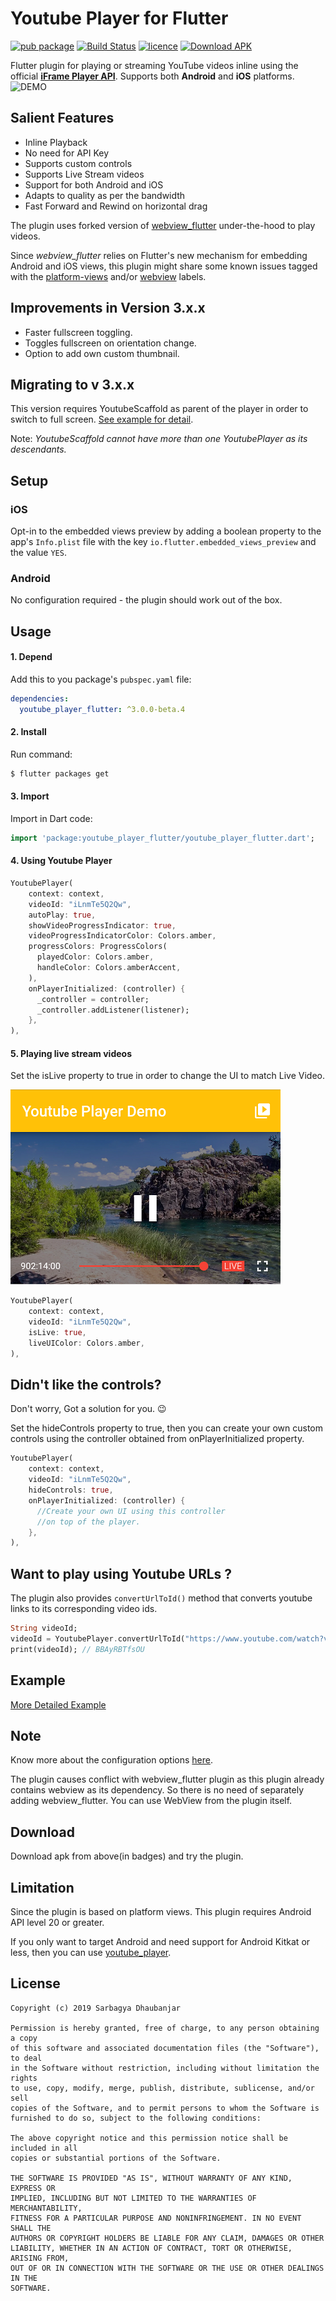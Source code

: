 # Youtube Player for Flutter

[![pub package](https://img.shields.io/badge/pub-v3.0.0-green.svg)](https://pub.dartlang.org/packages/youtube_player_flutter)
[![Build Status](https://travis-ci.org/sarbagyastha/youtube_player_flutter.svg?branch=master)](https://travis-ci.org/sarbagyastha/youtube_player_flutter)
[![licence](https://img.shields.io/badge/Licence-MIT-orange.svg)](https://github.com/sarbagyastha/youtube_player_flutter/blob/master/LICENSE)
[![Download APK](https://img.shields.io/badge/Download-APK-informational.svg)](https://github.com/sarbagyastha/youtube_player_flutter/raw/beta/youtube_player_demo.apk)

Flutter plugin for playing or streaming YouTube videos inline using the
official
[**iFrame Player API**](https://developers.google.com/youtube/iframe_api_reference).
Supports both **Android** and **iOS** platforms.
![DEMO](youtube_player_demo.gif) 

## Salient Features
* Inline Playback
* No need for API Key
* Supports custom controls
* Supports Live Stream videos
* Support for both Android and iOS
* Adapts to quality as per the bandwidth
* Fast Forward and Rewind on horizontal drag

The plugin uses forked version of [webview_flutter](https://pub.dartlang.org/packages/webview_flutter) under-the-hood to play videos. 

Since *webview_flutter* relies on Flutter's new mechanism for embedding Android and iOS views, this plugin might share some known issues tagged with the [platform-views](https://github.com/flutter/flutter/labels/a%3A%20platform-views) and/or [webview](https://github.com/flutter/flutter/labels/p%3A%20webview) labels.


## Improvements in Version 3.x.x
* Faster fullscreen toggling.
* Toggles fullscreen on orientation change.
* Option to add own custom thumbnail.


## Migrating to v 3.x.x
This version requires YoutubeScaffold as parent of the player in order to switch to full screen.
[See example for detail](https://github.com/sarbagyastha/youtube_player_flutter/tree/master/example/lib/main.dart).

Note: *YoutubeScaffold cannot have more than one YoutubePlayer as its descendants.* 

## Setup

### iOS
Opt-in to the embedded views preview by adding a boolean property to the app's `Info.plist` file
with the key `io.flutter.embedded_views_preview` and the value `YES`.

### Android
No configuration required - the plugin should work out of the box.

## Usage

#### 1\. Depend

Add this to you package's `pubspec.yaml` file:

```yaml
dependencies:
  youtube_player_flutter: ^3.0.0-beta.4
```

#### 2\. Install

Run command:

```bash
$ flutter packages get
```

#### 3\. Import

Import in Dart code:

```dart
import 'package:youtube_player_flutter/youtube_player_flutter.dart';
```

#### 4\. Using Youtube Player
         
```dart
YoutubePlayer(
    context: context,
    videoId: "iLnmTe5Q2Qw",
    autoPlay: true,
    showVideoProgressIndicator: true,
    videoProgressIndicatorColor: Colors.amber,
    progressColors: ProgressColors(
      playedColor: Colors.amber,
      handleColor: Colors.amberAccent,
    ),
    onPlayerInitialized: (controller) {
      _controller = controller;
      _controller.addListener(listener);
    },
),
```
         
#### 5\. Playing live stream videos
Set the isLive property to true in order to change the UI to match Live Video.

![Live UI Demo](live_ui.png) 

```dart
YoutubePlayer(
    context: context,
    videoId: "iLnmTe5Q2Qw",
    isLive: true,
    liveUIColor: Colors.amber,
),
```

## Didn't like the controls?
Don't worry, Got a solution for you. :wink:

Set the hideControls property to true, then you can create your own custom controls using the controller obtained from onPlayerInitialized property.

```dart
YoutubePlayer(
    context: context,
    videoId: "iLnmTe5Q2Qw",
    hideControls: true,
    onPlayerInitialized: (controller) {
      //Create your own UI using this controller
      //on top of the player.
    },
),
```

## Want to play using Youtube URLs ? 
The plugin also provides `convertUrlToId()` method that converts youtube links to its corresponding video ids.
```dart
String videoId;
videoId = YoutubePlayer.convertUrlToId("https://www.youtube.com/watch?v=BBAyRBTfsOU");
print(videoId); // BBAyRBTfsOU
```

## Example

[More Detailed Example](https://github.com/sarbagyastha/youtube_player_flutter/tree/master/example)

## Note
Know more about the configuration options [here](https://pub.dartlang.org/documentation/youtube_player_flutter/latest/youtube_player_flutter/youtube_player_flutter-library.html).

The plugin causes conflict with webview_flutter plugin as this plugin
already contains webview as its dependency. So there is no need of
separately adding webview_flutter. You can use WebView from the plugin
itself.

## Download
Download apk from above(in badges) and try the plugin.

## Limitation 
Since the plugin is based on platform views. This plugin requires Android API level 20 or greater.

If you only want to target Android and need support for Android Kitkat or less, then you can use [youtube_player](https://pub.dartlang.org/packages/youtube_player).  

## License

```
Copyright (c) 2019 Sarbagya Dhaubanjar

Permission is hereby granted, free of charge, to any person obtaining a copy
of this software and associated documentation files (the "Software"), to deal
in the Software without restriction, including without limitation the rights
to use, copy, modify, merge, publish, distribute, sublicense, and/or sell
copies of the Software, and to permit persons to whom the Software is
furnished to do so, subject to the following conditions:

The above copyright notice and this permission notice shall be included in all
copies or substantial portions of the Software.

THE SOFTWARE IS PROVIDED "AS IS", WITHOUT WARRANTY OF ANY KIND, EXPRESS OR
IMPLIED, INCLUDING BUT NOT LIMITED TO THE WARRANTIES OF MERCHANTABILITY,
FITNESS FOR A PARTICULAR PURPOSE AND NONINFRINGEMENT. IN NO EVENT SHALL THE
AUTHORS OR COPYRIGHT HOLDERS BE LIABLE FOR ANY CLAIM, DAMAGES OR OTHER
LIABILITY, WHETHER IN AN ACTION OF CONTRACT, TORT OR OTHERWISE, ARISING FROM,
OUT OF OR IN CONNECTION WITH THE SOFTWARE OR THE USE OR OTHER DEALINGS IN THE
SOFTWARE.
```
